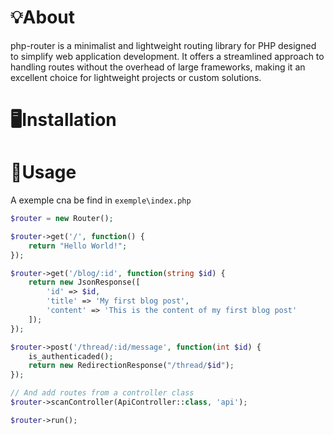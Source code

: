 # 💡About
php-router is a minimalist and lightweight routing library for PHP designed to simplify web application development. It offers a streamlined approach to handling routes without the overhead of large frameworks, making it an excellent choice for lightweight projects or custom solutions.

# 🖥️Installation

# 📘Usage

A exemple cna be find in `exemple\index.php`

```php
$router = new Router();

$router->get('/', function() {
    return "Hello World!";
});

$router->get('/blog/:id', function(string $id) {
    return new JsonResponse([
        'id' => $id,
        'title' => 'My first blog post',
        'content' => 'This is the content of my first blog post'
    ]);
});

$router->post('/thread/:id/message', function(int $id) {
    is_authenticaded();
    return new RedirectionResponse("/thread/$id");
});

// And add routes from a controller class
$router->scanController(ApiController::class, 'api');

$router->run();
```